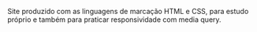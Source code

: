Site produzido com as linguagens de marcação HTML e CSS, para estudo próprio e também para praticar responsividade com media query.
